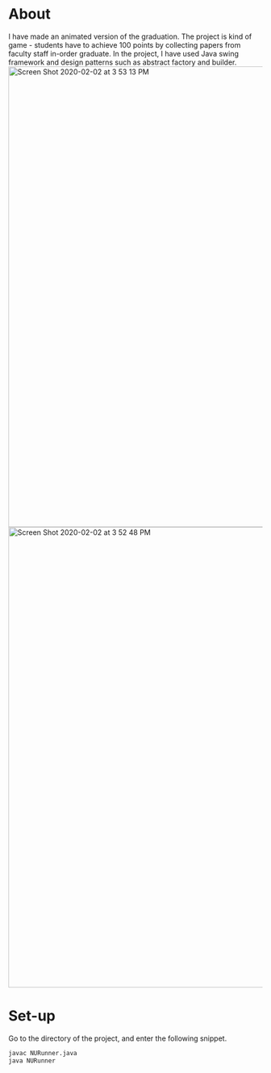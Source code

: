 # About
I have made an animated version of the graduation. The project is kind of game - students have to achieve 100 points by collecting papers from faculty staff in-order graduate. In the project, I have used Java swing framework and design patterns such as abstract factory and builder.  
<img width="912" alt="Screen Shot 2020-02-02 at 3 53 13 PM" src="https://user-images.githubusercontent.com/26120466/73606533-6995d880-45d5-11ea-94da-e034a9f2037b.png">
<img width="912" alt="Screen Shot 2020-02-02 at 3 52 48 PM" src="https://user-images.githubusercontent.com/26120466/73606534-6995d880-45d5-11ea-95b6-096f4933bd4a.png">
# Set-up
Go to the directory of the project, and enter the following snippet. 
```bash 
javac NURunner.java
java NURunner
```

